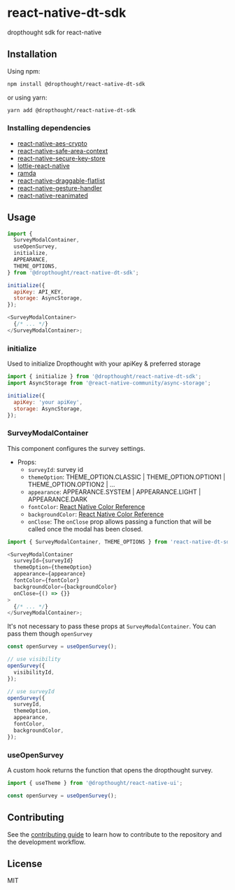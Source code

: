 # react-native-dt-sdk

dropthought sdk for react-native

## Installation

Using npm:

```sh
npm install @dropthought/react-native-dt-sdk
```

or using yarn:

```sh
yarn add @dropthought/react-native-dt-sdk
```

### Installing dependencies

- [react-native-aes-crypto](https://www.npmjs.com/package/react-native-aes-crypto)
- [react-native-safe-area-context](https://github.com/th3rdwave/react-native-safe-area-context#getting-started)
- [react-native-secure-key-store](https://www.npmjs.com/package/react-native-secure-key-store)
- [lottie-react-native](https://github.com/lottie-react-native/lottie-react-native)
- [ramda](https://github.com/ramda/ramda)
- [react-native-draggable-flatlist](https://github.com/computerjazz/react-native-draggable-flatlist)
- [react-native-gesture-handler](https://github.com/software-mansion/react-native-gesture-handler)
- [react-native-reanimated](https://github.com/software-mansion/react-native-reanimated)

## Usage

```js
import {
  SurveyModalContainer,
  useOpenSurvey,
  initialize,
  APPEARANCE,
  THEME_OPTIONS,
} from '@dropthought/react-native-dt-sdk';

initialize({
  apiKey: API_KEY,
  storage: AsyncStorage,
});

<SurveyModalContainer>
  {/* ... */}
</SurveyModalContainer>;
```

### initialize

Used to initialize Dropthought with your apiKey & preferred storage

```js
import { initialize } from '@dropthought/react-native-dt-sdk';
import AsyncStorage from '@react-native-community/async-storage';

initialize({
  apiKey: 'your apiKey',
  storage: AsyncStorage,
});
```

### SurveyModalContainer

This component configures the survey settings.

- Props:
  - `surveyId`: survey id
  - `themeOption`: THEME_OPTION.CLASSIC | THEME_OPTION.OPTION1 | THEME_OPTION.OPTION2 | ...
  - `appearance`: APPEARANCE.SYSTEM | APPEARANCE.LIGHT | APPEARANCE.DARK
  - `fontColor`: [React Native Color Reference](https://reactnative.dev/docs/colors)
  - `backgroundColor`: [React Native Color Reference](https://reactnative.dev/docs/colors)
  - `onClose`: The `onClose` prop allows passing a function that will be called once the modal has been closed.

```js
import { SurveyModalContainer, THEME_OPTIONS } from 'react-native-dt-sdk';

<SurveyModalContainer
  surveyId={surveyId}
  themeOption={themeOption}
  appearance={appearance}
  fontColor={fontColor}
  backgroundColor={backgroundColor}
  onClose={() => {}}
>
  {/* ... */}
</SurveyModalContainer>;
```
It's not necessary to pass these props at `SurveyModalContainer`. You can pass them though `openSurvey`

```js
const openSurvey = useOpenSurvey();

// use visibility
openSurvey({
  visibilityId,
});

// use surveyId
openSurvey({
  surveyId,
  themeOption,
  appearance,
  fontColor,
  backgroundColor,
});
```

### useOpenSurvey

A custom hook returns the function that opens the dropthought survey.

```js
import { useTheme } from '@dropthought/react-native-ui';

const openSurvey = useOpenSurvey();
```

## Contributing

See the [contributing guide](CONTRIBUTING.md) to learn how to contribute to the repository and the development workflow.

## License

MIT

